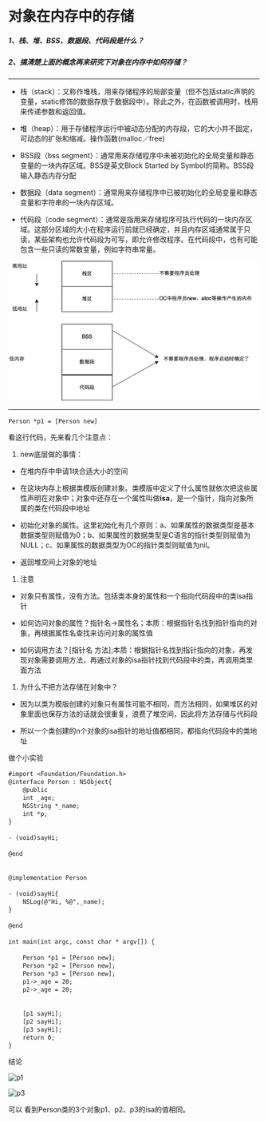 # 对象在内存中的存储

##### 1、栈、堆、BSS、数据段、代码段是什么？

##### 2、搞清楚上面的概念再来研究下对象在内存中如何存储？

---

* 栈（stack）：又称作堆栈，用来存储程序的局部变量（但不包括static声明的变量，static修饰的数据存放于数据段中）。除此之外，在函数被调用时，栈用来传递参数和返回值。

* 堆（heap）：用于存储程序运行中被动态分配的内存段，它的大小并不固定，可动态的扩张和缩减。操作函数\(malloc／free\)

* BSS段（bss segment）：通常用来存储程序中未被初始化的全局变量和静态变量的一块内存区域。BSS是英文Block Started by Symbol的简称。BSS段输入静态内存分配

* 数据段（data segment）：通常用来存储程序中已被初始化的全局变量和静态变量和字符串的一块内存区域。

* 代码段（code segment）：通常是指用来存储程序可执行代码的一块内存区域。这部分区域的大小在程序运行前就已经确定，并且内存区域通常属于只读，某些架构也允许代码段为可写，即允许修改程序。在代码段中，也有可能包含一些只读的常数变量，例如字符串常量。

![](/assets/内存.png)

---

```
Person *p1 = [Person new]
```

看这行代码，先来看几个注意点：

1. new底层做的事情：

* 在堆内存中申请1块合适大小的空间

* 在这块内存上根据类模版创建对象。类模版中定义了什么属性就依次把这些属性声明在对象中；对象中还存在一个属性叫做**isa**，是一个指针，指向对象所属的类在代码段中地址

* 初始化对象的属性。这里初始化有几个原则：a、如果属性的数据类型是基本数据类型则赋值为0；b、如果属性的数据类型是C语言的指针类型则赋值为NULL；c、如果属性的数据类型为OC的指针类型则赋值为nil。

* 返回堆空间上对象的地址

1. 注意

* 对象只有属性，没有方法。包括类本身的属性和一个指向代码段中的类isa指针

* 如何访问对象的属性？指针名-&gt;属性名；本质：根据指针名找到指针指向的对象，再根据属性名查找来访问对象的属性值

* 如何调用方法？\[指针名 方法\];本质：根据指针名找到指针指向的对象，再发现对象需要调用方法，再通过对象的isa指针找到代码段中的类，再调用类里面方法

1. 为什么不把方法存储在对象中？

* 因为以类为模版创建的对象只有属性可能不相同，而方法相同，如果堆区的对象里面也保存方法的话就会很重复，浪费了堆空间，因此将方法存储与代码段

* 所以一个类创建的n个对象的isa指针的地址值都相同，都指向代码段中的类地址

做个小实验

```
#import <Foundation/Foundation.h>
@interface Person : NSObject{
    @public
    int _age;
    NSString *_name;
    int *p;
}

- (void)sayHi;

@end


@implementation Person

- (void)sayHi{
    NSLog(@"Hi, %@",_name);
}

@end

int main(int argc, const char * argv[]) {

    Person *p1 = [Person new];
    Person *p2 = [Person new];
    Person *p3 = [Person new];
    p1->_age = 20;
    p2->_age = 20;


    [p1 sayHi];
    [p2 sayHi];
    [p3 sayHi];
    return 0;
}
```

结论



![p1](https://raw.githubusercontent.com/FantasticLBP/iOSKonwledge-Kit/master/assets/屏幕快照%202017-05-15%20下午5.35.17.png "p1")

![p3](https://raw.githubusercontent.com/FantasticLBP/iOSKonwledge-Kit/master/assets/屏幕快照%202017-05-15%20下午5.35.34.png "p3")


可以 看到Person类的3个对象p1、p2、p3的isa的值相同。

